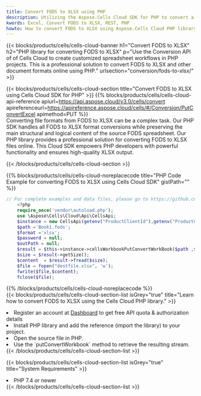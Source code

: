 ```yaml
---
title: Convert FODS to XLSX using PHP 
description: Utilizing the Aspose.Cells Cloud SDK for PHP to convert a FODS format file to a XLSX format file. 
kwords: Excel, Convert FODS to XLSX, REST, PHP
howto: How to convert FODS to XLSX using Aspose.Cells Cloud PHP library.
---
```



{{< blocks/products/cells/cells-cloud-banner h1="Convert FODS to XLSX" h2="PHP library for converting FODS to XLSX" p="Use the Conversion API of of Cells Cloud to create customized spreadsheet workflows in PHP projects. This is a professional solution to convert FODS to XLSX and other document formats online using PHP." urlsection="conversion/fods-to-xlsx/" >}}

{{< blocks/products/cells/cells-cloud-section  title="Convert FODS to XLSX using Cells Cloud SDK for PHP" >}}
{{% blocks/products/cells/cells-cloud-api-reference  apiurl=https://api.aspose.cloud/v3.0/cells/convert  apireferenceurl=https://apireference.aspose.cloud/cells/#/Conversion/PutConvertExcel  apimethod=PUT %}}
<br/>
Converting file formats from FODS to XLSX can be a complex task. Our PHP SDK handles all FODS to XLSX format conversions while preserving the main structural and logical content of the source FODS spreadsheet. Our PHP library provides a professional solution for converting FODS to XLSX files online. This Cloud SDK empowers PHP developers with powerful functionality and ensures high-quality XLSX output.

{{< /blocks/products/cells/cells-cloud-section >}}

{{% blocks/products/cells/cells-cloud-noreplacecode title="PHP Code Example for converting FODS to XLSX using Cells Cloud SDK" gistPath="" %}}
 
```php
// For complete examples and data files, please go to https://github.com/aspose-cells-cloud/aspose-cells-cloud-php/
    <?php
    require_once('vendor\autoload.php');
    use \Aspose\Cells\Cloud\Api\CellsApi;
    $instance = new CellsApi(getenv("ProductClientId"),getenv("ProductClientSecret"));
    $path ='Book1.fods';    
    $format ='xlsx';
    $password = null;
    $outPath = null;      
    $result = $this->instance->cellsWorkbookPutConvertWorkBook($path ,$format, $password,  $outPath);
    $size = $result->getSize();
    $content  = $result->fread($size);
    $file = fopen("destfile.xlsx", 'w');
    fwrite($file,$content);
    fclose($file);
```
 
{{% /blocks/products/cells/cells-cloud-noreplacecode  %}}
<br/>
{{< blocks/products/cells/cells-cloud-section-list isGrey="true"  title="Learn how to convert FODS to XLSX using the Cells Cloud PHP library." >}}
<li>Register an account at <a href="https://dashboard.aspose.cloud/">Dashboard</a> to get free API quota & authorization details</li>
<li>Install PHP library and add the reference (import the library) to your project.</li>
<li>Open the source file in PHP.</li>
<li>Use the `putConvertWorkbook` method to retrieve the resulting stream.</li>
{{< /blocks/products/cells/cells-cloud-section-list >}}

{{< blocks/products/cells/cells-cloud-section-list isGrey="true"  title="System Requirements" >}}
<li>PHP 7.4 or newer</li>
{{< /blocks/products/cells/cells-cloud-section-list >}}
